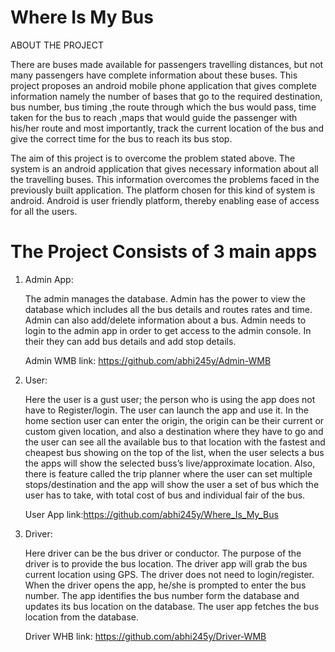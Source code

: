 # Where Is My Bus

ABOUT THE PROJECT

   There are buses made available for passengers travelling distances, but not
many passengers have complete information about these buses. This project proposes an
android mobile phone application that gives complete information namely the number of
bases that go to the required destination, bus number, bus timing ,the route through which the
bus would pass, time taken for the bus to reach ,maps that would guide the passenger with
his/her route and most importantly, track the current location of the bus and give the correct
time for the bus to reach its bus stop.

The aim of this project is to overcome the problem stated above. The system
is an android application that gives necessary information about all the travelling buses. This
information overcomes the problems faced in the previously built application. The platform
chosen for this kind of system is android. Android is user friendly platform, thereby enabling
ease of access for all the users.


# The Project Consists of 3 main apps

1. Admin App: 

   The admin manages the database. Admin has the power to view the
database which includes all the bus details and routes rates and time. Admin can also
add/delete information about a bus. Admin needs to login to the admin app in order to get
access to the admin console. In their they can add bus details and add stop details.

   Admin WMB link: https://github.com/abhi245y/Admin-WMB

2. User:

   Here the user is a gust user; the person who is using the app does not have
to Register/login. The user can launch the app and use it. In the home section user can enter
the origin, the origin can be their current or custom given location, and also a destination
where they have to go and the user can see all the available bus to that location with the
fastest and cheapest bus showing on the top of the list, when the user selects a bus the apps
will show the selected buss’s live/approximate location. Also, there is feature called the trip
planner where the user can set multiple stops/destination and the app will show the user a set
of bus which the user has to take, with total cost of bus and individual fair of the bus.

   User App link:https://github.com/abhi245y/Where_Is_My_Bus


3. Driver:

   Here driver can be the bus driver or conductor. The purpose of the driver is to
provide the bus location. The driver app will grab the bus current location using GPS. The
driver does not need to login/register. When the driver opens the app, he/she is prompted to
enter the bus number. The app identifies the bus number form the database and updates its bus
location on the database. The user app fetches the bus location from the database.

   Driver WHB link: https://github.com/abhi245y/Driver-WMB

